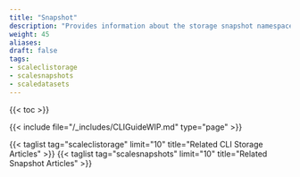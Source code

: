 ```yaml
---
title: "Snapshot"
description: "Provides information about the storage snapshot namespace in the TrueNAS CLI. Includes command syntax and common commands."
weight: 45
aliases:
draft: false
tags:
- scaleclistorage
- scalesnapshots
- scaledatasets
---
```


{{< toc >}}

{{< include file="/_includes/CLIGuideWIP.md" type="page" >}}

{{< taglist tag="scaleclistorage" limit="10" title="Related CLI Storage Articles" >}}
{{< taglist tag="scalesnapshots" limit="10" title="Related Snapshot Articles" >}}